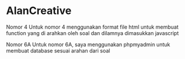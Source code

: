 # AlanCreative
Nomor 4
Untuk nomor 4 menggunakan format file html untuk membuat function yang di arahkan oleh soal dan dilamnya dimasukkan javascript

Nomor 6A
Untuk nomor 6A, saya menggunakan phpmyadmin untuk membuat database sesuai arahan dari soal
